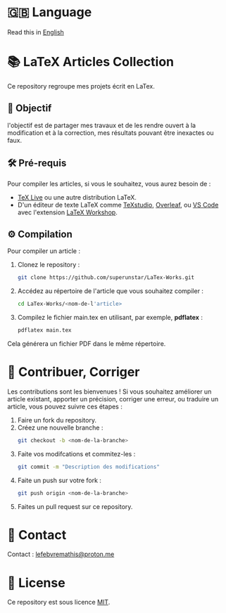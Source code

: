 # 🇬🇧 Language
Read this in [English](#-english) 

# 📚 LaTeX Articles Collection

Ce repository regroupe mes projets écrit en LaTex.

## 🚀 Objectif

l'objectif est de partager mes travaux et de les rendre ouvert à la modification et à la correction, mes résultats pouvant être inexactes ou faux.

## 🛠️ Pré-requis

Pour compiler les articles, si vous le souhaitez, vous aurez besoin de :

- [TeX Live](https://www.tug.org/texlive/) ou une autre distribution LaTeX.
- D'un éditeur de texte LaTeX comme [TeXstudio](https://www.texstudio.org/), [Overleaf](https://www.overleaf.com/), ou [VS Code](https://code.visualstudio.com/) avec l'extension [LaTeX Workshop](https://marketplace.visualstudio.com/items?itemName=James-Yu.latex-workshop).

## ⚙️ Compilation

Pour compiler un article :

1. Clonez le repository :
   ```bash
   git clone https://github.com/superunstar/LaTex-Works.git
2. Accédez au répertoire de l'article que vous souhaitez compiler :
   ```bash
   cd LaTex-Works/<nom-de-l'article>
3. Compilez le fichier main.tex en utilisant, par exemple, **pdflatex** :
   ```bash
   pdflatex main.tex

Cela générera un fichier PDF dans le même répertoire.

# 📝 Contribuer, Corriger

Les contributions sont les bienvenues ! Si vous souhaitez améliorer un article existant, apporter un précision, corriger une erreur, ou traduire un article, vous pouvez suivre ces étapes :

1. Faire un fork du repository.
2. Créez une nouvelle branche :
   ```bash
   git checkout -b <nom-de-la-branche>
3. Faite vos modifcations et commitez-les :
   ```bash
   git commit -m "Description des modifications"
4. Faite un push sur votre fork :
   ```bash
   git push origin <nom-de-la-branche>
5. Faites un pull request sur ce repository.

# 📧 Contact

Contact : [lefebvremathis@proton.me](mailto:lefebvremathis@proton.me)

# 📄 License

Ce repository est sous licence [MIT](https://opensource.org/license/mit).





